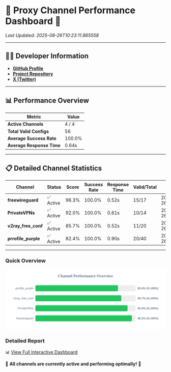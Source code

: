 # 🌟 Proxy Channel Performance Dashboard 🌟

_Last Updated: 2025-08-26T10:23:11.865558_

---

## 👩‍💻 Developer Information

- **[GitHub Profile](https://github.com/4n0nymou3)**  
- **[Project Repository](https://github.com/4n0nymou3/multi-proxy-config-fetcher)**  
- **[X (Twitter)](https://x.com/4n0nymou3)**  

---

## 📊 Performance Overview

| Metric                | Value       |
|-----------------------|-------------|
| **Active Channels**   | 4 / 4       |
| **Total Valid Configs** | 56          |
| **Average Success Rate** | 100.0%      |
| **Average Response Time** | 0.64s       |

---

## 📋 Detailed Channel Statistics

| Channel          | Status     | Score  | Success Rate | Response Time | Valid/Total | Last Success               |
|------------------|------------|--------|--------------|---------------|-------------|----------------------------|
| **freewireguard**  | ✅ Active  | 96.3%  | 100.0% | 0.52s         | 15/17       | 2025-08-26T10:23:11.863583 |
| **PrivateVPNs**  | ✅ Active  | 92.0%  | 100.0% | 0.61s         | 10/14       | 2025-08-26T10:23:11.317457 |
| **v2ray_free_conf**  | ✅ Active  | 85.7%  | 100.0% | 0.52s         | 11/20       | 2025-08-26T10:23:10.667558 |
| **prrofile_purple**  | ✅ Active  | 82.4%  | 100.0% | 0.90s         | 20/40       | 2025-08-26T10:23:10.076081 |

---

### Quick Overview
<div align="center">
  <a href="https://raw.githubusercontent.com/nullluser/NullRepo/refs/heads/main/assets/channel_stats_chart.svg">
    <img src="https://raw.githubusercontent.com/nullluser/NullRepo/refs/heads/main/assets/channel_stats_chart.svg" alt="Source Performance Statistics" width="800">
  </a>
</div>

### Detailed Report
📊 [View Full Interactive Dashboard](https://htmlpreview.github.io/?https://github.com/nullluser/NullRepo/blob/main/assets/performance_report.html)

🎉 **All channels are currently active and performing optimally!** 🎉
